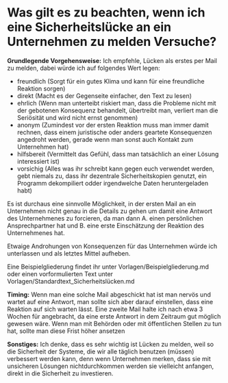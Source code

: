 # Was gilt es zu beachten, wenn ich eine Sicherheitslücke an ein Unternehmen zu melden Versuche?
**Grundlegende Vorgehensweise:**
Ich empfehle, Lücken als erstes per Mail zu melden, dabei würde ich auf folgendes Wert legen:
* freundlich (Sorgt für ein gutes Klima und kann für eine freundliche Reaktion sorgen)
* direkt (Macht es der Gegenseite einfacher, den Text zu lesen)
* ehrlich (Wenn man unterteibt riskiert man, dass die Probleme nicht mit der gebotenen Konsequenz behandelt, übertreibt man, verliert man die Seriösität und wird nicht ernst genommen)
* anonym (Zumindest vor der ersten Reaktion muss man immer damit rechnen, dass einem juristische oder anders geartete Konsequenzen angedroht werden, gerade wenn man sonst auch Kontakt zum Unternehmen hat)
* hilfsbereit (Vermittelt das Gefühl, dass man tatsächlich an einer Lösung interessiert ist)
* vorsichig (Alles was ihr schreibt kann gegen euch verwendet werden, gebt niemals zu, dass ihr dezentrale Sicherheitskopien genutzt, ein Programm dekompiliert odder irgendwelche Daten heruntergeladen habt)
        
Es ist durchaus eine sinnvolle Möglichkeit, in der ersten Mail an ein Unternehmen nicht genau in die Details zu gehen um damit eine Antwort des Unternehmenes zu forcieren, da man dann A. einen persönlichen Ansprechpartner hat und B. eine erste Einschätzung der Reaktion des Unternehmenes hat.
    
Etwaige Androhungen von Konsequenzen für das Unternehmen würde ich unterlassen und als letztes Mittel aufheben.
    
Eine Beispielgliederung findet ihr unter Vorlagen/Beispielgliederung.md oder einen vorformulierten Text unter Vorlagen/Standardtext_Sicherheitslücken.md
    
**Timing:**
    Wenn man eine solche Mail abgeschickt hat ist man nervös und wartet auf eine Antwort, man sollte sich aber darauf einstellen, dass eine Reaktion auf sich warten lässt.
    Eine zweite Mail halte ich nach etwa 3 Wochen für angebracht, da eine erste Antwort in dem Zeitraum gut möglich gewesen wäre.
    Wenn man mit Behörden oder mit öffentlichen Stellen zu tun hat, sollte man diese Frist höher ansetzen
    
**Sonstiges:**
    Ich denke, dass es sehr wichtig ist Lücken zu melden, weil so die Sicherheit der Systeme, die wir alle täglich benutzen (müssen) verbessert werden kann, denn wenn Unternehmen merken, dass sie mit unsicheren Lösungen nichtdurchkommen werden sie vielleicht anfangen, direkt in die Sicherheit zu investieren.
